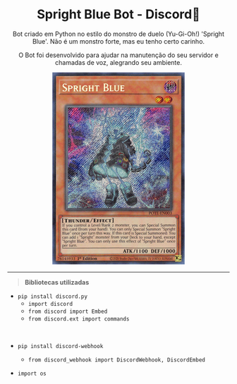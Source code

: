<div align="center">

# Spright Blue Bot - Discord🤖

</div>

<p align="center">
    Bot criado em Python no estilo do monstro de duelo (Yu-Gi-Oh!) 'Spright Blue'. Não é um monstro forte, mas eu tenho certo carinho.
</p>
<p align="center">
    O Bot foi desenvolvido para ajudar na manutenção do seu servidor e chamadas de voz, alegrando seu ambiente.
</p>

<div align="center">
    <img src="img/SprightBlue.png"/>
</div>

<hr>

> **Bibliotecas utilizadas**
* `pip install discord.py`
    * `import discord`
    * `from discord import Embed`
    * `from discord.ext import commands`

<br>

* `pip install discord-webhook`
    * `from discord_webhook import DiscordWebhook, DiscordEmbed`

* `import os`
